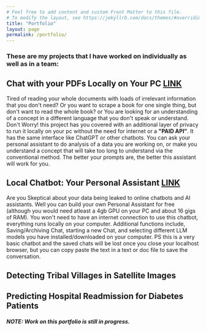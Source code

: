 ```yaml
---
# Feel free to add content and custom Front Matter to this file.
# To modify the layout, see https://jekyllrb.com/docs/themes/#overriding-theme-defaults
title: "Portfolio"
layout: page
permalink: /portfolio/
---
```


### These are my projects that I have worked on individually as well as in a team:

## Chat with your PDFs Locally on Your PC [LINK](https://github.com/mtayyab2/Chat_with_PDF)

Tired of reading your whole documents with loads of irrelevant information that you don't need? Or you want to scrape a book for one single thing, but don't want to read the whole book? or You are looking for an understanding of a concept in a different language that you don't speak or understand. Don't Worry! this project has you covered with an additional layer of privacy to run it locally on your pc without the need for internet or a **"PAID API"**. It has the same interface like ChatGPT or other chatbots. You can ask your personal assistant to do analysis of a data you are working on, or make you understand a concept that will take too long to understand via the conventional method. The better your prompts are, the better this assistant will work for you.

## Local Chatbot: Your Personal Assistant [LINK](https://github.com/mtayyab2/Local_ChatBot)

Are you Skeptical about your data being leaked to online chatbots and AI assistants. Well you can build your own Personal Assistant for free (although you would need atleast a 4gb GPU on your PC and about 16 gigs of RAM). You won't need to have an internet connection to use this chatbot, everything runs locally on your computer. Additional functions include, Saving/Archiving Chat, starting a new Chat, and selecting different LLM models you have installed/downloaded on your computer. PS this is a very basic chatbot and the saved chats will be lost once you close your localhost browser, but you can copy paste the text in a text or doc file to save the conversation.

## Detecting Tribal Villages in Satellite Images

## Predicting Hospital Readmission for Diabetes Patients

##### NOTE: Work on this portfolio is still in progress. 